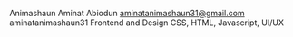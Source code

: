 
Animashaun Aminat Abiodun
aminatanimashaun31@gmail.com
aminatanimashaun31 
Frontend and Design
CSS, HTML, Javascript, UI/UX

